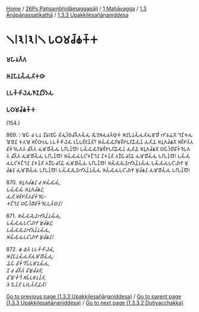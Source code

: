
[Home](/) / [26Ps Paṭisambhidāmaggapāḷi](../../../../26Ps.md) / [1 Mahāvagga](../../../1.md) / [1.3 Ānāpānassatikathā](../../1.3.md) / [1.3.3 Upakkilesañāṇaniddesa](../1.3.3.md)

# 𑁧𑁇𑁩𑁇𑁩𑁇𑁧 𑀧𑀞𑀫𑀘𑁆𑀙𑀓𑁆𑀓

### 𑀫𑀳𑀸𑀯𑀕𑁆𑀕

### 𑀆𑀦𑀸𑀧𑀸𑀦𑀲𑁆𑀲𑀢𑀺𑀓𑀣𑀸

### 𑀉𑀧𑀓𑁆𑀓𑀺𑀮𑁂𑀲𑀜𑀸𑀡𑀦𑀺𑀤𑁆𑀤𑁂𑀲

### 𑀧𑀞𑀫𑀘𑁆𑀙𑀓𑁆𑀓

(154.)

869\. 𑀇𑀫𑁂𑀳𑀺 𑀘 𑀧𑀦 𑀦𑀻𑀯𑀭𑀡𑁂𑀳𑀺 𑀯𑀺𑀲𑀼𑀤𑁆𑀥𑀘𑀺𑀢𑁆𑀢𑀲𑁆𑀲 𑀲𑁄𑀍𑀅𑀲𑀯𑀢𑁆𑀣𑀼𑀓𑀁 𑀆𑀦𑀸𑀧𑀸𑀦𑀲𑁆𑀲𑀢𑀺𑀲𑀫𑀸𑀥𑀺𑀁 𑀪𑀸𑀯𑀬𑀢𑁄 𑀔𑀡𑀺𑀓𑀲𑀫𑁄𑀥𑀸𑀦𑀸 𑀓𑀢𑀫𑁂 𑀅𑀝𑁆𑀞𑀸𑀭𑀲 𑀉𑀧𑀓𑁆𑀓𑀺𑀮𑁂𑀲𑀸 𑀉𑀧𑁆𑀧𑀚𑁆𑀚𑀦𑁆𑀢𑀺? 𑀅𑀲𑁆𑀲𑀸𑀲𑀸𑀤𑀺𑀫𑀚𑁆𑀛𑀧𑀭𑀺𑀬𑁄𑀲𑀸𑀦𑀁 𑀲𑀢𑀺𑀬𑀸 𑀅𑀦𑀼𑀕𑀘𑁆𑀙𑀢𑁄 𑀅𑀚𑁆𑀛𑀢𑁆𑀢𑀯𑀺𑀓𑁆𑀔𑁂𑀧𑀕𑀢𑀁 𑀘𑀺𑀢𑁆𑀢𑀁 𑀲𑀫𑀸𑀥𑀺𑀲𑁆𑀲 𑀧𑀭𑀺𑀧𑀦𑁆𑀣𑁄𑁇 𑀧𑀲𑁆𑀲𑀸𑀲𑀸𑀤𑀺𑀫𑀚𑁆𑀛𑀧𑀭𑀺𑀬𑁄𑀲𑀸𑀦𑀁 𑀲𑀢𑀺𑀬𑀸 𑀅𑀦𑀼𑀕𑀘𑁆𑀙𑀢𑁄 𑀩𑀳𑀺𑀤𑁆𑀥𑀸𑀯𑀺𑀓𑁆𑀔𑁂𑀧𑀕𑀢𑀁 𑀘𑀺𑀢𑁆𑀢𑀁 𑀲𑀫𑀸𑀥𑀺𑀲𑁆𑀲 𑀧𑀭𑀺𑀧𑀦𑁆𑀣𑁄𑁇 𑀅𑀲𑁆𑀲𑀸𑀲𑀧𑀝𑀺𑀓𑀗𑁆𑀔𑀦𑀸 𑀦𑀺𑀓𑀦𑁆𑀢𑀺 𑀢𑀡𑁆𑀳𑀸𑀘𑀭𑀺𑀬𑀸 𑀲𑀫𑀸𑀥𑀺𑀲𑁆𑀲 𑀧𑀭𑀺𑀧𑀦𑁆𑀣𑁄𑁇 𑀧𑀲𑁆𑀲𑀸𑀲𑀧𑀝𑀺𑀓𑀗𑁆𑀔𑀦𑀸 𑀦𑀺𑀓𑀦𑁆𑀢𑀺 𑀢𑀡𑁆𑀳𑀸𑀘𑀭𑀺𑀬𑀸 𑀲𑀫𑀸𑀥𑀺𑀲𑁆𑀲 𑀧𑀭𑀺𑀧𑀦𑁆𑀣𑁄𑁇 𑀅𑀲𑁆𑀲𑀸𑀲𑁂𑀦𑀸𑀪𑀺𑀢𑀼𑀦𑁆𑀦𑀲𑁆𑀲 𑀧𑀲𑁆𑀲𑀸𑀲𑀧𑀝𑀺𑀮𑀸𑀪𑁂 𑀫𑀼𑀘𑁆𑀙𑀦𑀸 𑀲𑀫𑀸𑀥𑀺𑀲𑁆𑀲 𑀧𑀭𑀺𑀧𑀦𑁆𑀣𑁄𑁇 𑀧𑀲𑁆𑀲𑀸𑀲𑁂𑀦𑀸𑀪𑀺𑀢𑀼𑀦𑁆𑀦𑀲𑁆𑀲 𑀅𑀲𑁆𑀲𑀸𑀲𑀧𑀝𑀺𑀮𑀸𑀪𑁂 𑀫𑀼𑀘𑁆𑀙𑀦𑀸 𑀲𑀫𑀸𑀥𑀺𑀲𑁆𑀲 𑀧𑀭𑀺𑀧𑀦𑁆𑀣𑁄𑁇

870\. _𑀅𑀦𑀼𑀕𑀘𑁆𑀙𑀦𑀸 𑀘 𑀅𑀲𑁆𑀲𑀸𑀲𑀁,_  
_𑀧𑀲𑁆𑀲𑀸𑀲𑀁 𑀅𑀦𑀼𑀕𑀘𑁆𑀙𑀦𑀸;_  
_𑀲𑀢𑀺 𑀅𑀚𑁆𑀛𑀢𑁆𑀢𑀯𑀺𑀓𑁆𑀔𑁂𑀧𑀸-_  
_𑀓𑀗𑁆𑀔𑀦𑀸 𑀩𑀳𑀺𑀤𑁆𑀥𑀸𑀯𑀺𑀓𑁆𑀔𑁂𑀧𑀧𑀢𑁆𑀣𑀦𑀸𑁇_  


871\. _𑀅𑀲𑁆𑀲𑀸𑀲𑁂𑀦𑀸𑀪𑀺𑀢𑀼𑀦𑁆𑀦𑀲𑁆𑀲,_  
_𑀧𑀲𑁆𑀲𑀸𑀲𑀧𑀝𑀺𑀮𑀸𑀪𑁂 𑀫𑀼𑀘𑁆𑀙𑀦𑀸;_  
_𑀧𑀲𑁆𑀲𑀸𑀲𑁂𑀦𑀸𑀪𑀺𑀢𑀼𑀦𑁆𑀦𑀲𑁆𑀲,_  
_𑀅𑀲𑁆𑀲𑀸𑀲𑀧𑀝𑀺𑀮𑀸𑀪𑁂 𑀫𑀼𑀘𑁆𑀙𑀦𑀸𑁇_  


872\. _𑀙 𑀏𑀢𑁂 𑀉𑀧𑀓𑁆𑀓𑀺𑀮𑁂𑀲𑀸,_  
_𑀆𑀦𑀸𑀧𑀸𑀦𑀲𑁆𑀲𑀢𑀺𑀲𑀫𑀸𑀥𑀺𑀲𑁆𑀲;_  
_𑀬𑁂𑀳𑀺 𑀯𑀺𑀓𑁆𑀔𑀺𑀧𑁆𑀧𑀫𑀸𑀦𑀲𑁆𑀲,_  
_𑀦𑁄 𑀘 𑀘𑀺𑀢𑁆𑀢𑀁 𑀯𑀺𑀫𑀼𑀘𑁆𑀘𑀢𑀺;_  
_𑀯𑀺𑀫𑁄𑀓𑁆𑀔𑀁 𑀅𑀧𑁆𑀧𑀚𑀸𑀦𑀦𑁆𑀢𑀸,_  
_𑀢𑁂 𑀳𑁄𑀦𑁆𑀢𑀺 𑀧𑀭𑀧𑀢𑁆𑀢𑀺𑀬𑀸𑀢𑀺𑁇_  


[Go to previous page (1.3.3 Upakkilesañāṇaniddesa)](../1.3.3.md) / [Go to parent page (1.3.3 Upakkilesañāṇaniddesa)](../1.3.3.md) / [Go to next page (1.3.3.2 Dutiyacchakka)](1.3.3.2.md)


